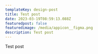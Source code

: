 ```yaml
---
templateKey: design-post
title: Test post
date: 2023-03-19T08:59:13.088Z
featuredpost: false
featuredimage: /media/appicon__figma.png
description: Test post
---
```

Test post